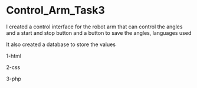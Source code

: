 # Control_Arm_Task3

I created a control interface for the robot arm that can control the angles and a start and stop button and a button to save the angles, 
languages used

It also created a database to store the values

1-html

2-css

3-php
